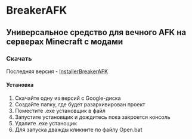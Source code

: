 # BreakerAFK
<h2>Универсальное средство для вечного AFK на серверах Minecraft с модами</h4>
<h3>Скачать</h5>
<p>Последняя версия - <a href="https://drive.google.com/file/d/1dYYJNjh63p3M4R2w5i_nTNlIKCbOEyAn/view?usp=sharing">InstallerBreakerAFK</a></p>
<h4>Установка</h5>
<p>
  <ol>
    <li>Скачайте одну из версий с Google-диска</li>
    <li>Создайте папку, где будет разархивирован проект</li>
    <li>Поместите .exe установщик в файл</li>
    <li>Запустите установщик и дождитесь пока закроется консоль</li>
    <li>Удалите .exe устанощик</li>
    <li>Для запуска дважды кликните по файлу Open.bat</li>
  <ol>
</p>
